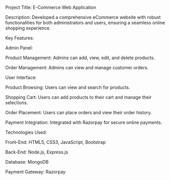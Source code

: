 Project Title: E-Commerce Web Application

Description: Developed a comprehensive eCommerce website with robust functionalities for both administrators and users, ensuring a seamless online shopping experience.

Key Features:

Admin Panel:

Product Management: Admins can add, view, edit, and delete products.

Order Management: Admins can view and manage customer orders.

User Interface:

Product Browsing: Users can view and search for products.

Shopping Cart: Users can add products to their cart and manage their selections.

Order Placement: Users can place orders and view their order history.

Payment Integration: Integrated with Razorpay for secure online payments.

Technologies Used:

Front-End: HTML5, CSS3, JavaScript, Bootstrap

Back-End: Node.js, Express.js

Database: MongoDB

Payment Gateway: Razorpay

